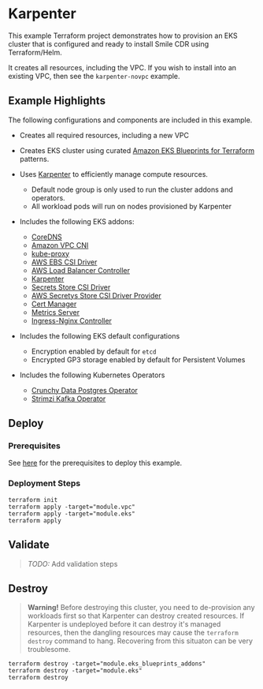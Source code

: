 # Karpenter

This example Terraform project demonstrates how to provision an EKS cluster that is configured and ready to install Smile CDR using Terraform/Helm.

It creates all resources, including the VPC. If you wish to install into an existing VPC, then see the `karpenter-novpc` example.

## Example Highlights

The following configurations and components are included in this example.

* Creates all required resources, including a new VPC
* Creates EKS cluster using curated [Amazon EKS Blueprints for Terraform](https://aws-ia.github.io/terraform-aws-eks-blueprints/) patterns.
* Uses [Karpenter](https://karpenter.sh/) to efficiently manage compute resources.
    * Default node group is only used to run the cluster addons and operators.
    * All workload pods will run on nodes provisioned by Karpenter
* Includes the following EKS addons:

    * [CoreDNS](https://coredns.io/)
    * [Amazon VPC CNI](https://github.com/aws/amazon-vpc-cni-k8s)
    * [kube-proxy](https://kubernetes.io/docs/reference/command-line-tools-reference/kube-proxy/)
    * [AWS EBS CSI Driver](https://docs.aws.amazon.com/eks/latest/userguide/ebs-csi.html)
    * [AWS Load Balancer Controller](https://kubernetes-sigs.github.io/aws-load-balancer-controller/v2.7/)
    * [Karpenter](https://karpenter.sh/)
    * [Secrets Store CSI Driver](https://secrets-store-csi-driver.sigs.k8s.io/)
    * [AWS Secretys Store CSI Driver Provider](https://github.com/aws/secrets-store-csi-driver-provider-aws)
    * [Cert Manager](https://cert-manager.io/)
    * [Metrics Server](https://github.com/kubernetes-sigs/metrics-server)
    * [Ingress-Nginx Controller](https://kubernetes.github.io/ingress-nginx/)

* Includes the following EKS default configurations

    * Encryption enabled by default for `etcd`
    * Encrypted GP3 storage enabled by default for Persistent Volumes

* Includes the following Kubernetes Operators

    * [Crunchy Data Postgres Operator](https://access.crunchydata.com/documentation/postgres-operator/latest)
    * [Strimzi Kafka Operator](https://strimzi.io/)

## Deploy

### Prerequisites
See [here](https://aws-ia.github.io/terraform-aws-eks-blueprints/getting-started/#prerequisites) for the prerequisites to deploy this example.

### Deployment Steps

```
terraform init
terraform apply -target="module.vpc"
terraform apply -target="module.eks"
terraform apply
```

## Validate

>*TODO:* Add validation steps


## Destroy

>**Warning!** Before destroying this cluster, you need to de-provision any workloads first so that Karpenter can destroy created resources. If Karpenter is undeployed before it can destroy it's managed resources, then the dangling resources may cause the `terraform destroy` command to hang. Recovering from this situaton can be very troublesome.

```
terraform destroy -target="module.eks_blueprints_addons"
terraform destroy -target="module.eks"
terraform destroy
```
